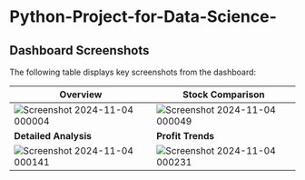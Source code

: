# Python-Project-for-Data-Science-
## Dashboard Screenshots

The following table displays key screenshots from the dashboard:

| **Overview**                                            | **Stock Comparison**                                  |
|--------------------------------------------------------|------------------------------------------------------|
| ![Screenshot 2024-11-04 000004](https://github.com/user-attachments/assets/4f3d74a4-5b1c-4ee9-931f-4f293dbe50ae) | ![Screenshot 2024-11-04 000049](https://github.com/user-attachments/assets/c407ecab-c476-4fd7-beba-c66da0d72139) |
| **Detailed Analysis**                                  | **Profit Trends**                                    |
| ![Screenshot 2024-11-04 000141](https://github.com/user-attachments/assets/ac300307-93b3-4ec2-84be-81a4b6c4ff99) | ![Screenshot 2024-11-04 000231](https://github.com/user-attachments/assets/28e7b66c-a066-4de9-9152-ed6296c5a360) |

